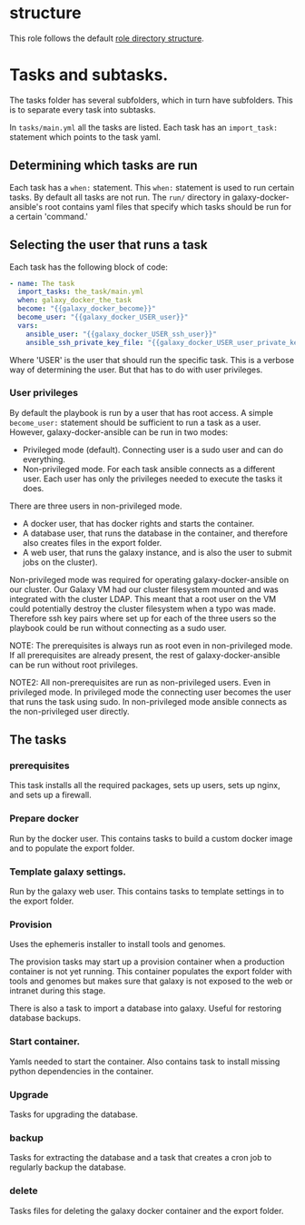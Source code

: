 # structure

This role follows the default [role directory structure](http://docs.ansible.com/ansible/latest/playbooks_reuse_roles.html#role-directory-structure).

# Tasks and subtasks.
The tasks folder has several subfolders, which in turn have subfolders. This is to separate every task into subtasks.

In `tasks/main.yml` all the tasks are listed. Each task has an `import_task:`
statement which points to the task yaml.

## Determining which tasks are run
Each task has  a `when:` statement. This `when:`
statement is used to run certain tasks. By default all tasks are not run. The
`run/` directory in galaxy-docker-ansible's root contains yaml files that
specify which tasks should be run for a certain 'command.'

## Selecting the user that runs a task
Each task has the following block of code:
```yaml
- name: The task
  import_tasks: the_task/main.yml
  when: galaxy_docker_the_task
  become: "{{galaxy_docker_become}}"
  become_user: "{{galaxy_docker_USER_user}}"
  vars:
    ansible_user: "{{galaxy_docker_USER_ssh_user}}"
    ansible_ssh_private_key_file: "{{galaxy_docker_USER_user_private_key}}"
```
Where 'USER' is the user that should run the specific task. This is a verbose
way of determining the user. But that has to do with user privileges.

### User privileges
By default the playbook is run by a user that has root access. A simple
`become_user:` statement should be sufficient to run a task as a user.
However, galaxy-docker-ansible can be run in two modes:
* Privileged mode (default). Connecting user is a sudo user and can do everything.
* Non-privileged mode. For each task ansible connects as a different user. Each user has only the privileges needed to execute the tasks it does.

There are three users in non-privileged mode.
* A docker user, that has docker rights and starts the container.
* A database user, that runs the database in the container, and therefore also creates files in the export folder.
* A web user, that runs the galaxy instance, and is also the user to submit jobs on the cluster).

Non-privileged mode was required for operating galaxy-docker-ansible on our
cluster. Our Galaxy VM had our cluster filesystem mounted and was integrated
with the cluster LDAP. This meant that a root user on the VM could potentially
destroy the cluster filesystem when a typo was made. Therefore ssh key pairs
where set up for each of the three users so the playbook could be run without
connecting as a sudo user.

NOTE: The prerequisites is always run as root even in non-privileged mode.
If all prerequisites are already present, the rest of galaxy-docker-ansible
can be run without root privileges.

NOTE2: All non-prerequisites are run as non-privileged users. Even in
privileged mode. In privileged mode the connecting user becomes the user
that runs the task using sudo. In non-privileged mode ansible connects as
the non-privileged user directly.

## The tasks

### prerequisites
This task installs all the required packages, sets up users, sets up nginx, and sets up a firewall.

### Prepare docker
Run by the docker user. This contains tasks to build a custom docker image and
to populate the export folder.

### Template galaxy settings.
Run by the galaxy web user. This contains tasks to template settings in to the export folder.

### Provision
Uses the ephemeris installer to install tools and genomes.

The provision tasks may start up a provision container when a production
container is not yet running. This container populates the export folder with
tools and genomes but makes sure that galaxy is not exposed to the web or
intranet during this stage.

There is also a task to import a database into galaxy. Useful for restoring
database backups.

### Start container.
Yamls needed to start the container. Also contains task to install missing
python dependencies in the container.

### Upgrade
Tasks for upgrading the database.

### backup
Tasks for extracting the database and a task that creates a cron job to
regularly backup the database.

### delete
Tasks files for deleting the galaxy docker container and the export folder.
